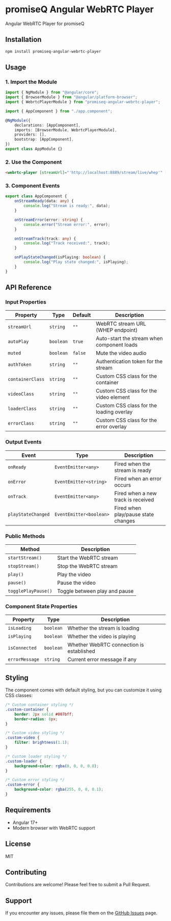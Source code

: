# promiseQ Angular WebRTC Player

Angular WebRTC Player for promiseQ

## Installation

```bash
npm install promiseq-angular-webrtc-player
```

## Usage

### 1. Import the Module

```typescript
import { NgModule } from "@angular/core";
import { BrowserModule } from "@angular/platform-browser";
import { WebrtcPlayerModule } from "promiseq-angular-webrtc-player";

import { AppComponent } from "./app.component";

@NgModule({
    declarations: [AppComponent],
    imports: [BrowserModule, WebrtcPlayerModule],
    providers: [],
    bootstrap: [AppComponent],
})
export class AppModule {}
```

### 2. Use the Component

```html
<webrtc-player [streamUrl]="'http://localhost:8889/stream/live/whep'" [autoPlay]="true" [muted]="false" [authToken]="'your-auth-token'" [containerClass]="'custom-container'" [videoClass]="'custom-video'" [loaderClass]="'custom-loader'" [errorClass]="'custom-error'" (onReady)="onStreamReady($event)" (onError)="onStreamError($event)" (onTrack)="onStreamTrack($event)" (playStateChanged)="onPlayStateChanged($event)"> </webrtc-player>
```

### 3. Component Events

```typescript
export class AppComponent {
    onStreamReady(data: any) {
        console.log("Stream is ready:", data);
    }

    onStreamError(error: string) {
        console.error("Stream error:", error);
    }

    onStreamTrack(track: any) {
        console.log("Track received:", track);
    }

    onPlayStateChanged(isPlaying: boolean) {
        console.log("Play state changed:", isPlaying);
    }
}
```

## API Reference

### Input Properties

| Property         | Type      | Default | Description                                |
| ---------------- | --------- | ------- | ------------------------------------------ |
| `streamUrl`      | `string`  | `""`    | WebRTC stream URL (WHEP endpoint)          |
| `autoPlay`       | `boolean` | `true`  | Auto-start the stream when component loads |
| `muted`          | `boolean` | `false` | Mute the video audio                       |
| `authToken`      | `string`  | `""`    | Authentication token for the stream        |
| `containerClass` | `string`  | `""`    | Custom CSS class for the container         |
| `videoClass`     | `string`  | `""`    | Custom CSS class for the video element     |
| `loaderClass`    | `string`  | `""`    | Custom CSS class for the loading overlay   |
| `errorClass`     | `string`  | `""`    | Custom CSS class for the error overlay     |

### Output Events

| Event              | Type                    | Description                         |
| ------------------ | ----------------------- | ----------------------------------- |
| `onReady`          | `EventEmitter<any>`     | Fired when the stream is ready      |
| `onError`          | `EventEmitter<string>`  | Fired when an error occurs          |
| `onTrack`          | `EventEmitter<any>`     | Fired when a new track is received  |
| `playStateChanged` | `EventEmitter<boolean>` | Fired when play/pause state changes |

### Public Methods

| Method              | Description                   |
| ------------------- | ----------------------------- |
| `startStream()`     | Start the WebRTC stream       |
| `stopStream()`      | Stop the WebRTC stream        |
| `play()`            | Play the video                |
| `pause()`           | Pause the video               |
| `togglePlayPause()` | Toggle between play and pause |

### Component State Properties

| Property       | Type      | Description                              |
| -------------- | --------- | ---------------------------------------- |
| `isLoading`    | `boolean` | Whether the stream is loading            |
| `isPlaying`    | `boolean` | Whether the video is playing             |
| `isConnected`  | `boolean` | Whether WebRTC connection is established |
| `errorMessage` | `string`  | Current error message if any             |

## Styling

The component comes with default styling, but you can customize it using CSS classes:

```css
/* Custom container styling */
.custom-container {
    border: 2px solid #007bff;
    border-radius: 8px;
}

/* Custom video styling */
.custom-video {
    filter: brightness(1.1);
}

/* Custom loader styling */
.custom-loader {
    background-color: rgba(0, 0, 0, 0.8);
}

/* Custom error styling */
.custom-error {
    background-color: rgba(255, 0, 0, 0.1);
}
```

## Requirements

-   Angular 17+
-   Modern browser with WebRTC support

## License

MIT

## Contributing

Contributions are welcome! Please feel free to submit a Pull Request.

## Support

If you encounter any issues, please file them on the [GitHub Issues](https://github.com/hariwij/promiseq-angular-webrtc-player/issues) page.
